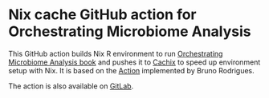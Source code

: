 # Nix cache GitHub action for Orchestrating Microbiome Analysis

This GitHub action builds Nix R environment to 
run [Orchestrating Microbiome Analysis book](https://github.com/microbiome/OMA)
and pushes it to [Cachix](https://app.cachix.org/cache/oma) to speed up environment setup with Nix. It is based
on the [Action](https://github.com/b-rodrigues/rix/blob/master/.github/workflows/cachix-dev-env.yml)
implemented by Bruno Rodrigues.

The action is also available on [GitLab](https://gitlab.utu.fi/arsann/oma-cachix).